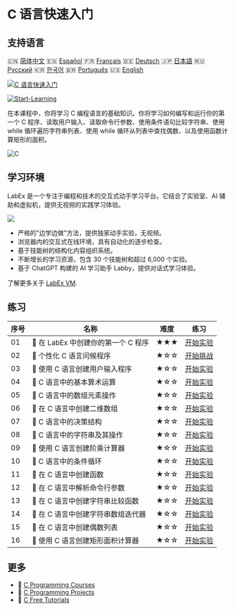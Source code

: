 # C 语言快速入门

## 支持语言

🇨🇳 [简体中文](README_zh.md) 🇪🇸 [Español](README_es.md) 🇫🇷 [Français](README_fr.md) 🇩🇪 [Deutsch](README_de.md) 🇯🇵 [日本語](README_ja.md) 🇷🇺 [Русский](README_ru.md) 🇰🇷 [한국어](README_ko.md) 🇧🇷 [Português](README_pt.md) 🇺🇸 [English](README.md) 

[![C 语言快速入门](https://cover-creator.labex.io/quick-start-with-c.png?lang=zh)](https://labex.io/zh/courses/quick-start-with-c)

[![Start-Learning](https://img.shields.io/badge/Start-Learning-whitesmoke?style=for-the-badge)](https://labex.io/zh/courses/quick-start-with-c)

在本课程中，你将学习 C 编程语言的基础知识。你将学习如何编写和运行你的第一个 C 程序、读取用户输入、读取命令行参数、使用条件语句比较字符串、使用 while 循环遍历字符串列表、使用 while 循环从列表中查找偶数、以及使用函数计算矩形的面积。

![C](https://img.shields.io/badge/C-whitesmoke?style=for-the-badge&logo=c)


## 学习环境

LabEx 是一个专注于编程和技术的交互式动手学习平台。它结合了实验室、AI 辅助和虚拟机，提供无视频的实践学习体验。

![](https://tutorial-screenshot.getvm.io/images/vm-1725247253.png)

- 严格的"边学边做"方法，提供独家动手实验，无视频。
- 浏览器内的交互式在线环境，具有自动化的逐步检查。
- 基于技能树的结构化内容组织系统。
- 不断增长的学习资源，包含 30 个技能树和超过 6,000 个实验。
- 基于 ChatGPT 构建的 AI 学习助手 Labby，提供对话式学习体验。

了解更多关于 [LabEx VM](https://support.labex.io/using-labex/virtual-machine).

## 练习

|   序号 | 名称                                | 难度   | 练习                                                                                                                  |
|--------|-------------------------------------|--------|-----------------------------------------------------------------------------------------------------------------------|
|     01 | 📖 在 LabEx 中创建你的第一个 C 程序 | ★★★    | <a target='_blank' href='https://labex.io/zh/tutorials/c-create-your-first-c-program-in-labex-438241'>开始实验</a>    |
|     02 | 🎯 个性化 C 语言问候程序            | ★☆☆    | <a target='_blank' href='https://labex.io/zh/tutorials/c-personalized-c-greeting-391828'>开始挑战</a>                 |
|     03 | 📖 使用 C 语言创建用户输入程序      | ★☆☆    | <a target='_blank' href='https://labex.io/zh/tutorials/c-create-user-input-program-in-c-438242'>开始实验</a>          |
|     04 | 📖 C 语言中的基本算术运算           | ★☆☆    | <a target='_blank' href='https://labex.io/zh/tutorials/c-basic-arithmetic-operations-in-c-438262'>开始实验</a>        |
|     05 | 📖 C 语言中的数组元素操作           | ★☆☆    | <a target='_blank' href='https://labex.io/zh/tutorials/c-manipulate-array-elements-in-c-438261'>开始实验</a>          |
|     06 | 📖 在 C 语言中创建二维数组          | ★☆☆    | <a target='_blank' href='https://labex.io/zh/tutorials/c-create-two-dimensional-arrays-in-c-438259'>开始实验</a>      |
|     07 | 📖 C 语言中的决策结构               | ★☆☆    | <a target='_blank' href='https://labex.io/zh/tutorials/c-decision-making-structures-in-c-438255'>开始实验</a>         |
|     08 | 📖 C 语言中的字符串及其操作         | ★☆☆    | <a target='_blank' href='https://labex.io/zh/tutorials/c-strings-and-manipulate-them-in-c-438258'>开始实验</a>        |
|     09 | 📖 使用 C 语言创建阶乘计算器        | ★☆☆    | <a target='_blank' href='https://labex.io/zh/tutorials/c-create-factorial-calculator-in-c-438256'>开始实验</a>        |
|     10 | 📖 C 语言中的条件循环               | ★☆☆    | <a target='_blank' href='https://labex.io/zh/tutorials/c-conditional-loops-in-c-438260'>开始实验</a>                  |
|     11 | 📖 在 C 语言中创建函数              | ★☆☆    | <a target='_blank' href='https://labex.io/zh/tutorials/c-create-functions-in-c-438257'>开始实验</a>                   |
|     12 | 📖 在 C 语言中解析命令行参数        | ★☆☆    | <a target='_blank' href='https://labex.io/zh/tutorials/c-parse-command-line-arguments-in-c-438243'>开始实验</a>       |
|     13 | 📖 在 C 语言中创建字符串比较函数    | ★☆☆    | <a target='_blank' href='https://labex.io/zh/tutorials/c-create-string-comparison-functions-in-c-438244'>开始实验</a> |
|     14 | 📖 在 C 语言中创建字符串数组迭代器  | ★☆☆    | <a target='_blank' href='https://labex.io/zh/tutorials/c-create-string-array-iterators-in-c-438245'>开始实验</a>      |
|     15 | 📖 在 C 语言中创建偶数列表          | ★☆☆    | <a target='_blank' href='https://labex.io/zh/tutorials/c-create-even-numbers-list-in-c-438246'>开始实验</a>           |
|     16 | 📖 使用 C 语言创建矩形面积计算器    | ★☆☆    | <a target='_blank' href='https://labex.io/zh/tutorials/c-create-a-rectangle-area-calculator-in-c-438247'>开始实验</a> |

## 更多

- 🔗 [C Programming Courses](https://github.com/labex-labs/awesome-programming-courses)
- 🔗 [C Programming Projects](https://github.com/labex-labs/awesome-programming-projects)
- 🔗 [C Free Tutorials](https://github.com/labex-labs/c-free-tutorials)

